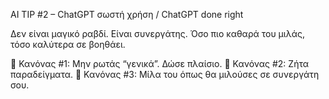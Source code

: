 AI TIP #2 – ChatGPT σωστή χρήση / ChatGPT done right

Δεν είναι μαγικό ραβδί. Είναι συνεργάτης.
Όσο πιο καθαρά του μιλάς, τόσο καλύτερα σε βοηθάει.

📌 Κανόνας #1: Μην ρωτάς “γενικά”. Δώσε πλαίσιο.
📌 Κανόνας #2: Ζήτα παραδείγματα.
📌 Κανόνας #3: Μίλα του όπως θα μιλούσες σε συνεργάτη σου.
